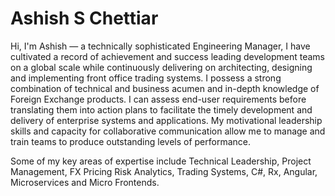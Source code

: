 # Ashish S Chettiar
Hi, I'm Ashish — a technically sophisticated Engineering Manager, I have cultivated a record of achievement and success leading development teams on a global scale while continuously delivering on architecting, designing and implementing front office trading systems. I possess a strong combination of technical and business acumen and in-depth knowledge of Foreign Exchange products. I can assess end-user requirements before translating them into action plans to facilitate the timely development and delivery of enterprise systems and applications. My motivational leadership skills and capacity for collaborative communication allow me to manage and train teams to produce outstanding levels of performance.

Some of my key areas of expertise include Technical Leadership, Project Management, FX Pricing Risk Analytics, Trading Systems, C#, Rx, Angular, Microservices and Micro Frontends.
